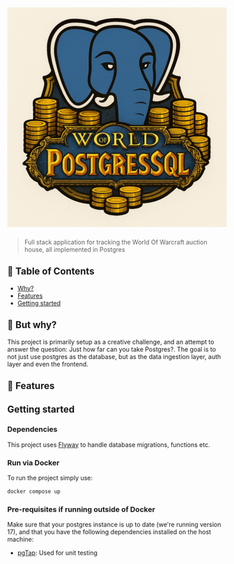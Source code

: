 # ![World of Postgresql](./logo.png)

> Full stack application for tracking the World Of Warcraft auction house, all implemented in Postgres

## 🚩 Table of Contents
- [Why?](#-but-why)
- [Features](#-features)
- [Getting started](#-getting-started)

## 🙋 But why?
This project is primarily setup as a creative challenge, and an attempt to answer the question: Just how far can you take Postgres?.
The goal is to not just use postgres as the database, but as the data ingestion layer, auth layer and even the frontend.

## 🎨 Features

## Getting started
### Dependencies
This project uses [Flyway](https://www.red-gate.com/products/flyway) to handle database migrations, functions etc.

### Run via Docker
To run the project simply use:
```bash
docker compose up
```

### Pre-requisites if running outside of Docker
Make sure that your postgres instance is up to date (we're running version 17), and that you have the following
dependencies installed on the host machine:
* [pgTap](https://pgtap.org/): Used for unit testing


